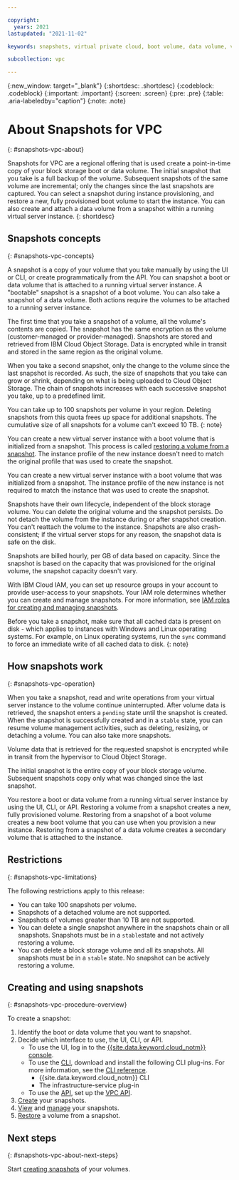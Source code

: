 ```yaml
---

copyright:
  years: 2021
lastupdated: "2021-11-02"

keywords: snapshots, virtual private cloud, boot volume, data volume, volume, data storage, virtual server instance, instance

subcollection: vpc

---
```

{:new_window: target="_blank"}
{:shortdesc: .shortdesc}
{:codeblock: .codeblock}
{:important: .important}
{:screen: .screen}
{:pre: .pre}
{:table: .aria-labeledby="caption"}
{:note: .note}

# About Snapshots for VPC
{: #snapshots-vpc-about}

Snapshots for VPC are a regional offering that is used create a point-in-time copy of your block storage boot or data volume. The initial snapshot that you take is a full backup of the volume. Subsequent snapshots of the same volume are incremental; only the changes since the last snapshots are captured. You can select a snapshot during instance provisioning, and restore a new, fully provisioned boot volume to start the instance. You can also create and attach a data volume from a snapshot within a running virtual server instance.
{: shortdesc}

## Snapshots concepts
{: #snapshots-vpc-concepts}

A snapshot is a copy of your volume that you take manually by using the UI or CLI, or create programmatically from the API. You can snapshot a boot or data volume that is attached to a running virtual server instance. A "bootable" snapshot is a snapshot of a boot volume. You can also take a snapshot of a data volume. Both actions require the volumes to be attached to a running server instance.

The first time that you take a snapshot of a volume, all the volume's contents are copied. The snapshot has the same encryption as the volume (customer-managed or provider-managed). Snapshots are stored and retrieved from IBM Cloud Object Storage. Data is encrypted while in transit and stored in the same region as the original volume.

When you take a second snapshot, only the change to the volume since the last snapshot is recorded. As such, the size of snapshots that you take can grow or shrink, depending on what is being uploaded to Cloud Object Storage. The chain of snapshots increases with each successive snapshot you take, up to a predefined limit.

You can take up to 100 snapshots per volume in your region. Deleting snapshots from this quota frees up space for additional snapshots. The cumulative size of all snapshots for a volume can't exceed 10 TB.
{: note}

You can create a new virtual server instance with a boot volume that is initialized from a snapshot. This process is called [restoring a volume from a snapshot](/docs/vpc?topic=vpc-snapshots-vpc-restore). The instance profile of the new instance doesn't need to match the original profile that was used to create the snapshot. 

You can create a new virtual server instance with a boot volume that was initialized from a snapshot. The instance profile of the new instance is not required to match the instance that was used to create the snapshot. 

Snapshots have their own lifecycle, independent of the block storage volume. You can delete the original volume and the snapshot persists. Do not detach the volume from the instance during or after snapshot creation. You can't reattach the volume to the instance. Snapshots are also crash-consistent; if the virtual server stops for any reason, the snapshot data is safe on the disk.

Snapshots are billed hourly, per GB of data based on capacity. Since the snapshot is based on the capacity that was provisioned for the original volume, the snapshot capacity doesn't vary.

With IBM Cloud IAM, you can set up resource groups in your account to provide user-access to your snapshots. Your IAM role determines whether you can create and manage snapshots. For more information, see [IAM roles for creating and managing snapshots](/docs/vpc?topic=vpc-snapshots-vpc-manage#snapshots-vpc-iam).

Before you take a snapshot, make sure that all cached data is present on disk - which applies to instances with Windows and Linux operating systems. For example, on Linux operating systems, run the `sync` command to force an immediate write of all cached data to disk.
{: note}

## How snapshots work
{: #snapshots-vpc-operation}

When you take a snapshot, read and write operations from your virtual server instance to the volume continue uninterrupted. After volume data is retrieved, the snapshot enters a `pending` state until the snapshot is created. When the snapshot is successfully created and in a `stable` state, you can resume volume management activities, such as deleting, resizing, or detaching a volume. You can also take more snapshots.

Volume data that is retrieved for the requested snapshot is encrypted while in transit from the hypervisor to Cloud Object Storage.

The initial snapshot is the entire copy of your block storage volume. Subsequent snapshots copy only what was changed since the last snapshot.

You restore a boot or data volume from a running virtual server instance by using the UI, CLI, or API. Restoring a volume from a snapshot creates a new, fully provisioned volume. Restoring from a snapshot of a boot volume creates a new boot volume that you can use when you provision a new instance. Restoring from a snapshot of a data volume creates a secondary volume that is attached to the instance.

## Restrictions
{: #snapshots-vpc-limitations}

The following restrictions apply to this release:

* You can take 100 snapshots per volume.
* Snapshots of a detached volume are not supported.
* Snapshots of volumes greater than 10 TB are not supported.
* You can delete a single snapshot anywhere in the snapshots chain or all snapshots. Snapshots must be in a `stable`state and not actively restoring a volume.
* You can delete a block storage volume and all its snapshots. All snapshots must be in a `stable` state. No snapshot can be actively restoring a volume.

## Creating and using snapshots
{: #snapshots-vpc-procedure-overview}

To create a snapshot:

1. Identify the boot or data volume that you want to snapshot.
1. Decide which interface to use, the UI, CLI, or API.
   * To use the UI, log in to the [{{site.data.keyword.cloud_notm}} console](/docs/vpc?topic=vpc-snapshots-vpc-create#snapshots-vpc-create-ui).
   * To use the [CLI](/docs/vpc?topic=vpc-snapshots-vpc-create#snapshots-vpc-create-cli), download and install the following CLI plug-ins. For more information, see the [CLI reference](/docs/vpc?topic=vpc-infrastructure-cli-plugin-vpc-reference).
      - {{site.data.keyword.cloud_notm}} CLI
      - The infrastructure-service plug-in
   * To use the [API](/docs/vpc?topic=vpc-snapshots-vpc-create#snapshots-vpc-create-api), set up the [VPC API](https://{DomainName}/apidocs/vpc).
1. [Create](/docs/vpc?topic=vpc-snapshots-vpc-create#snapshots-vpc-create) your snapshots.
1. [View](/docs/vpc?topic=vpc-snapshots-vpc-view#snapshots-vpc-view) and [manage](/docs/vpc?topic=vpc-snapshots-vpc-manage#snapshots-vpc-manage) your snapshots.
1. [Restore](/docs/vpc?topic=vpc-snapshots-vpc-restore#snapshots-vpc-restore) a volume from a snapshot.

## Next steps
{: #snapshots-vpc-about-next-steps}

Start [creating snapshots](/docs/vpc?topic=vpc-snapshots-vpc-create#snapshots-vpc-create) of your volumes.
